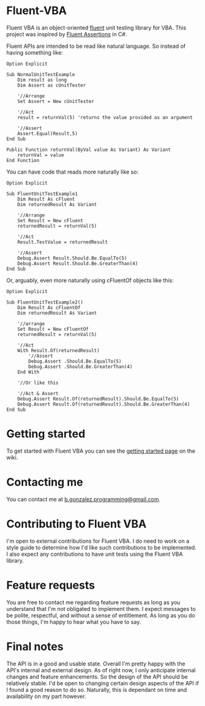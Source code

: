 # Fluent-VBA
Fluent VBA is an object-oriented [fluent](https://en.wikipedia.org/wiki/Fluent_interface) unit testing library for VBA. This project was inspired by [Fluent Assertions](https://fluentassertions.com/introduction) in C#.

Fluent APIs are intended to be read like natural language. So instead of having something like:

```vba
Option Explicit

Sub NormalUnitTestExample
    Dim result as long
    Dim Assert as cUnitTester
    
    '//Arrange
    Set Assert = New cUnitTester
    
    '//Act
    result = returnVal(5) 'returns the value provided as an argument
    
    '//Assert
    Assert.Equal(Result,5)
End Sub

Public Function returnVal(ByVal value As Variant) As Variant
    returnVal = value
End Function
```
 
You can have code that reads more naturally like so:

```vba
Option Explicit

Sub FluentUnitTestExample1
    Dim Result As cFluent
    Dim returnedResult As Variant
    
    '//Arrange
    Set Result = New cFluent
    returnedResult = returnVal(5)
    
    '//Act
    Result.TestValue = returnedResult
    
    '//Assert
    Debug.Assert Result.Should.Be.EqualTo(5)
    Debug.Assert Result.Should.Be.GreaterThan(4)
End Sub
```

Or, arguably, even more naturally using cFluentOf objects like this:

```vba
Option Explicit

Sub FluentUnitTestExample2()
    Dim Result As cFluentOf
    Dim returnedResult As Variant
    
    '//arrange
    Set Result = New cFluentOf
    returnedResult = returnVal(5)
    
    '//Act
    With Result.Of(returnedResult)
        '//Assert
        Debug.Assert .Should.Be.EqualTo(5)
        Debug.Assert .Should.Be.GreaterThan(4)
    End With
    
    '//Or like this
    
    '//Act & Assert
    Debug.Assert Result.Of(returnedResult).Should.Be.EqualTo(5)
    Debug.Assert Result.Of(returnedResult).Should.Be.GreaterThan(4)
End Sub
```

# Getting started

To get started with Fluent VBA you can see the [getting started page](https://github.com/b-gonzalez/Fluent-VBA/wiki/Getting-started) on the wiki.

# Contacting me

You can contact me at b.gonzalez.programming@gmail.com.

# Contributing to Fluent VBA

I'm open to external contributions for Fluent VBA. I do need to work on a style guide to determine how I'd like such contributions to be implemented. I also expect any contributions to have unit tests using the Fluent VBA library.

# Feature requests

You are free to contact me regarding feature requests as long as you understand that I'm not obligated to implement them. I expect messages to be polite, respectful, and without a sense of entitlement. As long as you do those things, I'm happy to hear what you have to say.

# Final notes

The API is in a good and usable state. Overall I'm pretty happy with the API's internal and external design. As of right now, I only anticipate internal changes and feature enhancements. So the design of the API should be relatively stable. I'd be open to changing certain design aspects of the API if I found a good reason to do so. Naturally, this is dependant on time and availability on my part however.
